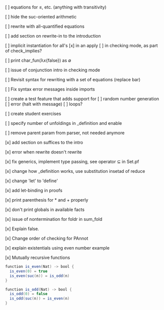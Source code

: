 [ ] equations for ≤, etc. (anything with transitivity)

[ ] hide the suc-oriented arithmetic

[ ] rewrite with all-quantified equations

[ ] add section on rewrite-in to the introduction

[ ] implicit instantiation for all's
  [x] in an apply
  [ ] in checking mode, as part of check_implies?

[ ] print char_fun(λx{false}) as ∅

[ ] issue of conjunction intro in checking mode

[ ] Revisit syntax for rewriting with a set of equations (replace bar)

[ ] Fix syntax error messages inside imports

[ ] create a test feature that adds support for
	[ ] random number generation
	[ ] error (halt with message)
	[ ] loops?

[ ] create student exercises

[ ] specify number of unfoldings in _definition and enable

[ ] remove parent param from parser, not needed anymore

[x] add section on suffices to the intro

[x] error when rewrite doesn't rewrite

[x] fix generics, implement type passing, see operator ⊆ in Set.pf

[x] change how _definition works, use substitution insetad of reduce

[x] change 'let' to 'define'

[x] add let-binding in proofs

[x] print parenthesis for * and + properly

[x] don't print globals in available facts

[x] issue of nontermination for foldr in sum_fold

[x] Explain false.

[x] Change order of checking for PAnnot

[x] explain existentials using even number example

[x] Mutually recursive functions

``` {.java file=ex/even_odd.pf}
function is_even(Nat) -> bool {
  is_even(0) = true
  is_even(suc(n)) = is_odd(n)
}

function is_odd(Nat) -> bool {
  is_odd(0) = false
  is_odd(suc(n)) = is_even(n)
}
```




